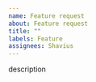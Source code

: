 ```yaml
---
name: Feature request
about: Feature request
title: ""
labels: Feature
assignees: Shavius
---
```


description
